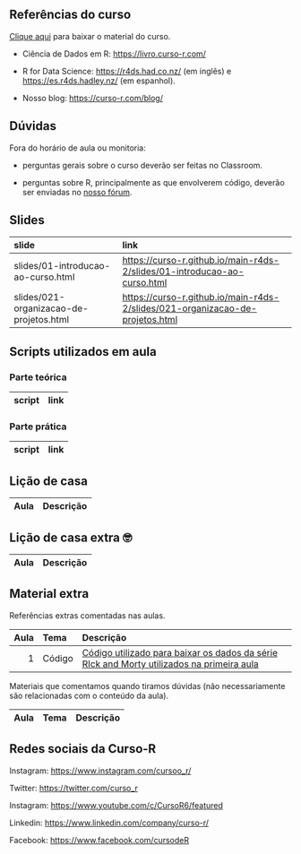 
<!-- README.md is generated from README.Rmd. Please edit that file -->

## Referências do curso

[Clique
aqui](https://github.com/curso-r/main-r4ds-2/raw/master/material_do_curso.zip)
para baixar o material do curso.

  - Ciência de Dados em R: <https://livro.curso-r.com/>

  - R for Data Science: <https://r4ds.had.co.nz/> (em inglês) e
    <https://es.r4ds.hadley.nz/> (em espanhol).

  - Nosso blog: <https://curso-r.com/blog/>

## Dúvidas

Fora do horário de aula ou monitoria:

  - perguntas gerais sobre o curso deverão ser feitas no Classroom.

  - perguntas sobre R, principalmente as que envolverem código, deverão
    ser enviadas no [nosso fórum](https://discourse.curso-r.com/).

## Slides

| slide                                   | link                                                                            |
| :-------------------------------------- | :------------------------------------------------------------------------------ |
| slides/01-introducao-ao-curso.html      | <https://curso-r.github.io/main-r4ds-2/slides/01-introducao-ao-curso.html>      |
| slides/021-organizacao-de-projetos.html | <https://curso-r.github.io/main-r4ds-2/slides/021-organizacao-de-projetos.html> |

## Scripts utilizados em aula

### Parte teórica

| script | link |
| :----- | :--- |

### Parte prática

| script | link |
| :----- | :--- |

## Lição de casa

| Aula | Descrição |
| :--- | :-------- |

## Lição de casa extra 🤓

| Aula | Descrição |
| :--- | :-------- |

## Material extra

Referências extras comentadas nas aulas.

| Aula | Tema   | Descrição                                                                                                                                                                           |
| ---: | :----- | :---------------------------------------------------------------------------------------------------------------------------------------------------------------------------------- |
|    1 | Código | [Código utilizado para baixar os dados da série RIck and Morty utilizados na primeira aula](https://raw.githubusercontent.com/curso-r/main-r4ds-2/master/data-raw/rick_and_morty.R) |

Materiais que comentamos quando tiramos dúvidas (não necessariamente são
relacionadas com o conteúdo da aula).

| Aula | Tema | Descrição |
| ---: | :--- | :-------- |

## Redes sociais da Curso-R

Instagram: <https://www.instagram.com/cursoo_r/>

Twitter: <https://twitter.com/curso_r>

Instagram: <https://www.youtube.com/c/CursoR6/featured>

Linkedin: <https://www.linkedin.com/company/curso-r/>

Facebook: <https://www.facebook.com/cursodeR>
